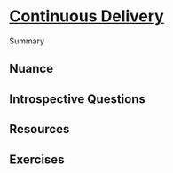 # [Continuous Delivery](https://dora.dev/devops-capabilities/technical/continuous-delivery/)

Summary

## Nuance

## Introspective Questions

## Resources

## Exercises
